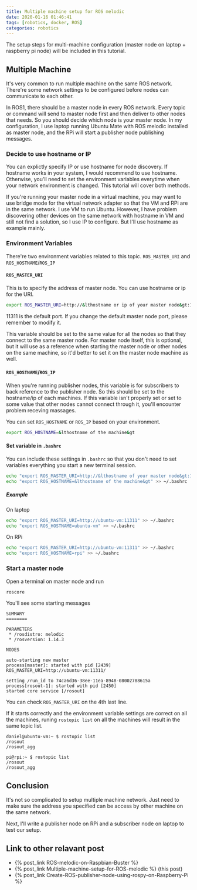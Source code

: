 ```yaml
---
title: Multiple machine setup for ROS melodic
date: 2020-01-16 01:46:41
tags: [robotics, docker, ROS]
categories: robotics
---
```


The setup steps for multi-machine configuration (master node on laptop + raspberry pi node) will be included in this tutorial.

## Multiple Machine

It's very common to run multiple machine on the same ROS network. There're some network settings to be configured before nodes can communicate to each other.

In ROS1, there should be a master node in every ROS network. Every topic or command will send to master node first and then deliver to other nodes that needs. So you should decide which node is your master node. In my configuration, I use laptop running Ubuntu Mate with ROS melodic installed as master node, and the RPi will start a publisher node publishing messages.

### Decide to use hostname or IP

You can explictly specify IP or use hostname for node discovery. If hostname works in your system, I would recommend to use hostname. Otherwise, you'll need to set the environment variables everytime when your network environment is changed. This tutorial will cover both methods.

If you're running your master node in a virtual machine, you may want to use bridge mode for the virtual network adapter so that the VM and RPi are in the same network. I use VM to run Ubuntu. However, I have problem discovering other devices on the same network with hostname in VM and still not find a solution, so I use IP to configure. But I'll use hostname as example mainly.

### Environment Variables

There're two environment variables related to this topic. `ROS_MASTER_URI` and `ROS_HOSTNAME`/`ROS_IP`

#### `ROS_MASTER_URI`

This is to specify the address of master node. You can use hostname or ip for the URI.

```sh
export ROS_MASTER_URI=http://&lthostname or ip of your master node&gt:11311
```

11311 is the default port. If you change the default master node port, please remember to modify it.

This variable should be set to the same value for all the nodes so that they connect to the same master node. For master node itself, this is optional, but it will use as a reference when starting the master node or other nodes on the same machine, so it'd better to set it on the master node machine as well.

#### `ROS_HOSTNAME`/`ROS_IP`

When you're running publisher nodes, this variable is for subscribers to back reference to the publisher node. So this should be set to the hostname/ip of each machines. If this variable isn't properly set or set to some value that other nodes cannot connect through it, you'll encounter problem receving massages.

You can set `ROS_HOSTNAME` or `ROS_IP` based on your environment.

```sh
export ROS_HOSTNAME=&lthostname of the machine&gt
```

#### Set variable in `.bashrc`

You can include these settings in `.bashrc` so that you don't need to set variables everything you start a new terminal session.

```sh
echo "export ROS_MASTER_URI=http://&lthostname of your master node&gt:11311" >> ~/.bashrc
echo "export ROS_HOSTNAME=&lthostname of the machine&gt" >> ~/.bashrc
```

##### Example
On laptop
```sh
echo "export ROS_MASTER_URI=http://ubuntu-vm:11311" >> ~/.bashrc
echo "export ROS_HOSTNAME=ubuntu-vm" >> ~/.bashrc
```
On RPi
```sh
echo "export ROS_MASTER_URI=http://ubuntu-vm:11311" >> ~/.bashrc
echo "export ROS_HOSTNAME=rpi" >> ~/.bashrc
```

### Start a master node

Open a terminal on master node and run
```sh
roscore
```

You'll see some starting messages
```
SUMMARY
========

PARAMETERS
 * /rosdistro: melodic
 * /rosversion: 1.14.3

NODES

auto-starting new master
process[master]: started with pid [2439]
ROS_MASTER_URI=http://ubuntu-vm:11311/

setting /run_id to 74ca6d36-38ee-11ea-8948-08002788615a
process[rosout-1]: started with pid [2450]
started core service [/rosout]
```

You can check `ROS_MASTER_URI` on the 4th last line.

If it starts correctly and the environment variable settings are correct on all the machines, runing `rostopic list` on all the machines will result in the same topic list.
```
daniel@ubuntu-vm:~ $ rostopic list
/rosout
/rosout_agg
```
```
pi@rpi:~ $ rostopic list
/rosout
/rosout_agg
```

## Conclusion

It's not so complicated to setup multiple machine network. Just need to make sure the address you specified can be access by other machine on the same network.

Next, I'll write a publisher node on RPi and a subscriber node on laptop to test our setup.

## Link to other relavant post
* {% post_link ROS-melodic-on-Raspbian-Buster %}
* {% post_link Multiple-machine-setup-for-ROS-melodic %} (this post)
* {% post_link Create-ROS-publisher-node-using-rospy-on-Raspberry-Pi %}